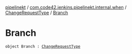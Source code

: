 [pipelinekt](../../index.md) / [com.code42.jenkins.pipelinekt.internal.when](../index.md) / [ChangeRequestType](index.md) / [Branch](./-branch.md)

# Branch

`object Branch : `[`ChangeRequestType`](index.md)